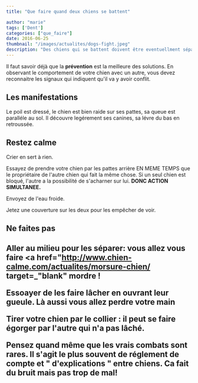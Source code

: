 ```yaml
---
title: "Que faire quand deux chiens se battent"

author: "marie"
tags: ['Dent']
categories: ["que_faire"]
date: 2016-06-25
thumbnail: "/images/actualites/dogs-fight.jpeg"
description: "Des chiens qui se battent doivent être eventuellment séparés. Ce n'est pas facile"
---
```


Il faut savoir déjà que la <b>prévention</b> est la meilleure des solutions.
En observant le comportement de votre chien avec un autre, vous devez reconnaitre les signaux qui indiquent qu'il va y avoir conflit.
## Les manifestations ##

Le poil est dressé, le chien est bien raide sur ses pattes, sa queue est paralléle au sol. Il découvre legérement ses canines, sa lévre du bas en retroussée.

## Restez calme ##
 Crier en sert à rien.

 Essayez de prendre votre chien par les pattes arrière EN MEME TEMPS que le propriétaire de l'autre chien qui fait la même chose. Si un seul chien est bloqué, l'autre a la possibilité de s'acharner sur lui.
 <b>DONC ACTION SIMULTANEE.</b>

 Envoyez de l'eau froide.

 Jetez une couverture sur les deux pour les empêcher de voir.

<h2> Ne faites pas <h2>


 Aller au milieu pour les <b>séparer</b>: vous allez vous faire <a href="http://www.chien-calme.com/actualites/morsure-chien/ target=_"blank" </a> mordre !


 Essoayer de les faire lâcher en ouvrant leur gueule. Là aussi vous allez perdre votre main

 Tirer votre chien par le collier : il peut se faire égorger par l'autre qui n'a pas lâché.


 Pensez quand même que les vrais combats sont rares. Il s'agit le plus souvent de réglement de compte et " d'explications " entre chiens. Ca fait du bruit mais pas trop de mal!
